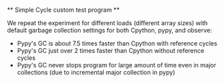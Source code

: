 ** Simple Cycle custom test program **

We repeat the experiment for different loads (different array sizes) with default garbage collection settings for both
Cpython, pypy, and observe:
  * Pypy's GC is about 7.5 times faster than Cpython with reference cycles
  * Pypy's GC just over 2 times faster than Cpython without reference cycles
  * Pypy's GC never stops program for large amount of time even in major collections (due to incremental major collection in pypy)
